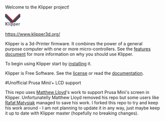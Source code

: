 Welcome to the Klipper project!

[![Klipper](docs/img/klipper-logo-small.png)](https://www.klipper3d.org/)

https://www.klipper3d.org/

Klipper is a 3d-Printer firmware. It combines the power of a general
purpose computer with one or more micro-controllers. See the
[features document](https://www.klipper3d.org/Features.html) for more
information on why you should use Klipper.

To begin using Klipper start by
[installing](https://www.klipper3d.org/Installation.html) it.

Klipper is Free Software. See the [license](COPYING) or read the
[documentation](https://www.klipper3d.org/Overview.html).


#Unofficial Prusa Mini/+ LCD support

This repo uses [Matthew Lloyd](https://github.com/matthewlloyd)'s work to support Prusa Mini's screen in Klipper. Unfortunatelly Matthew Lloyd removed his repo but some users like [Rafał Matysiak](https://github.com/Pravv) managed to save his work. I forked this repo to try and keep his work around - I am not planning to update it in any way, just maybe keep it up to date with Klipper master (hopefully no breaking changes).
